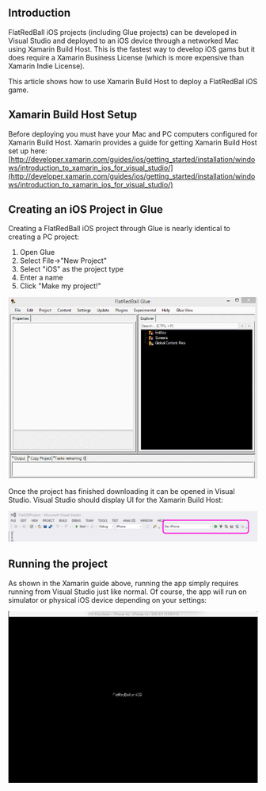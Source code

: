 ## Introduction

FlatRedBall iOS projects (including Glue projects) can be developed in Visual Studio and deployed to an iOS device through a networked Mac using Xamarin Build Host. This is the fastest way to develop iOS gams but it does require a Xamarin Business License (which is more expensive than Xamarin Indie License).

This article shows how to use Xamarin Build Host to deploy a FlatRedBal iOS game.

## Xamarin Build Host Setup

Before deploying you must have your Mac and PC computers configured for Xamarin Build Host. Xamarin provides a guide for getting Xamarin Build Host set up here: [http://developer.xamarin.com/guides/ios/getting_started/installation/windows/introduction_to_xamarin_ios_for_visual_studio/](http://developer.xamarin.com/guides/ios/getting_started/installation/windows/introduction_to_xamarin_ios_for_visual_studio/)

## Creating an iOS Project in Glue

Creating a FlatRedBall iOS project through Glue is nearly identical to creating a PC project:

1.  Open Glue
2.  Select File-\>"New Project"
3.  Select "iOS" as the project type
4.  Enter a name
5.  Click "Make my project!"

![CreateNewiOSProject.gif](/media/migrated_media-CreateNewiOSProject.gif)

Once the project has finished downloading it can be opened in Visual Studio. Visual Studio should display UI for the Xamarin Build Host:

![ConnectedToMac.PNG](/media/migrated_media-ConnectedToMac.PNG)

## Running the project

As shown in the Xamarin guide above, running the app simply requires running from Visual Studio just like normal. Of course, the app will run on simulator or physical iOS device depending on your settings:

![FrbiOSScreenie.png](/media/migrated_media-FrbiOSScreenie.png)
